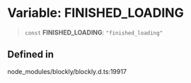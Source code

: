 # Variable: FINISHED_LOADING

> `const` **FINISHED_LOADING**: `"finished_loading"`

## Defined in

node_modules/blockly/blockly.d.ts:19917
